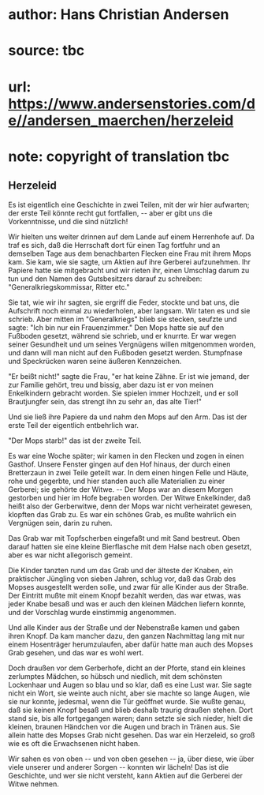 # author: Hans Christian Andersen
# source: tbc
# url: https://www.andersenstories.com/de//andersen_maerchen/herzeleid
# note: copyright of translation tbc

## Herzeleid 

Es ist eigentlich eine Geschichte in zwei Teilen, mit der wir hier
aufwarten; der erste Teil könnte recht gut fortfallen, -- aber er gibt
uns die Vorkenntnisse, und die sind nützlich!

Wir hielten uns weiter drinnen auf dem Lande auf einem Herrenhofe auf.
Da traf es sich, daß die Herrschaft dort für einen Tag fortfuhr und an
demselben Tage aus dem benachbarten Flecken eine Frau mit ihrem Mops
kam. Sie kam, wie sie sagte, um Aktien auf ihre Gerberei aufzunehmen.
Ihr Papiere hatte sie mitgebracht und wir rieten ihr, einen Umschlag
darum zu tun und den Namen des Gutsbesitzers darauf zu schreiben:
"Generalkriegskommissar, Ritter etc."

Sie tat, wie wir ihr sagten, sie ergriff die Feder, stockte und bat uns,
die Aufschrift noch einmal zu wiederholen, aber langsam. Wir taten es
und sie schrieb. Aber mitten im "Generalkriegs" blieb sie stecken,
seufzte und sagte: "Ich bin nur ein Frauenzimmer." Den Mops hatte sie
auf den Fußboden gesetzt, während sie schrieb, und er knurrte. Er war
wegen seiner Gesundheit und um seines Vergnügens willen mitgenommen
worden, und dann will man nicht auf den Fußboden gesetzt werden.
Stumpfnase und Speckrücken waren seine äußeren Kennzeichen.

"Er beißt nicht!" sagte die Frau, "er hat keine Zähne. Er ist wie
jemand, der zur Familie gehört, treu und bissig, aber dazu ist er von
meinen Enkelkindern gebracht worden. Sie spielen immer Hochzeit, und er
soll Brautjungfer sein, das strengt ihn zu sehr an, das alte Tier!"

Und sie ließ ihre Papiere da und nahm den Mops auf den Arm. Das ist der
erste Teil der eigentlich entbehrlich war.

"Der Mops starb!" das ist der zweite Teil.

Es war eine Woche später; wir kamen in den Flecken und zogen in einen
Gasthof. Unsere Fenster gingen auf den Hof hinaus, der durch einen
Bretterzaun in zwei Teile geteilt war. In dem einen hingen Felle und
Häute, rohe und gegerbte, und hier standen auch alle Materialien zu
einer Gerberei; sie gehörte der Witwe. -- Der Mops war an diesem Morgen
gestorben und hier im Hofe begraben worden. Der Witwe Enkelkinder, daß
heißt also der Gerberwitwe, denn der Mops war nicht verheiratet gewesen,
klopften das Grab zu. Es war ein schönes Grab, es mußte wahrlich ein
Vergnügen sein, darin zu ruhen.

Das Grab war mit Topfscherben eingefaßt und mit Sand bestreut. Oben
darauf hatten sie eine kleine Bierflasche mit dem Halse nach oben
gesetzt, aber es war nicht allegorisch gemeint.

Die Kinder tanzten rund um das Grab und der älteste der Knaben, ein
praktischer Jüngling von sieben Jahren, schlug vor, daß das Grab des
Mopses ausgestellt werden solle, und zwar für alle Kinder aus der
Straße. Der Eintritt mußte mit einem Knopf bezahlt werden, das war
etwas, was jeder Knabe besaß und was er auch den kleinen Mädchen liefern
konnte, und der Vorschlag wurde einstimmig angenommen.

Und alle Kinder aus der Straße und der Nebenstraße kamen und gaben ihren
Knopf. Da kam mancher dazu, den ganzen Nachmittag lang mit nur einem
Hosenträger herumzulaufen, aber dafür hatte man auch des Mopses Grab
gesehen, und das war es wohl wert.

Doch draußen vor dem Gerberhofe, dicht an der Pforte, stand ein kleines
zerlumptes Mädchen, so hübsch und niedlich, mit dem schönsten Lockenhaar
und Augen so blau und so klar, daß es eine Lust war. Sie sagte nicht ein
Wort, sie weinte auch nicht, aber sie machte so lange Augen, wie sie nur
konnte, jedesmal, wenn die Tür geöffnet wurde. Sie wußte genau, daß sie
keinen Knopf besaß und blieb deshalb traurig draußen stehen. Dort stand
sie, bis alle fortgegangen waren; dann setzte sie sich nieder, hielt die
kleinen, braunen Händchen vor die Augen und brach in Tränen aus. Sie
allein hatte des Mopses Grab nicht gesehen. Das war ein Herzeleid, so
groß wie es oft die Erwachsenen nicht haben.

Wir sahen es von oben -- und von oben gesehen -- ja, über diese, wie
über viele unserer und anderer Sorgen -- konnten wir lächeln! Das ist
die Geschichte, und wer sie nicht versteht, kann Aktien auf die Gerberei
der Witwe nehmen.
